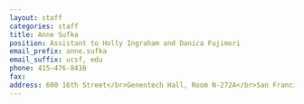 ```yaml
---
layout: staff
categories: staff
title: Anne Sufka
position: Assistant to Holly Ingraham and Danica Fujimori
email_prefix: anne.sufka
email_suffix: ucsf, edu
phone: 415–476-8416
fax:
address: 600 16th Street</br>Genentech Hall, Room N-272A</br>San Francisco, CA 94158-2140</br>
---
```

